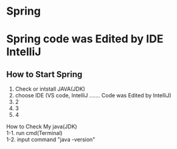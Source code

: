 # Spring
# Spring code was Edited by IDE IntelliJ



<h2> How to Start Spring </h2>

1. Check or intstall JAVA(JDK) <br>
2. choose IDE (VS code, IntelliJ ....... Code was Edited by IntelliJ)
3. 2
4. 3
5. 4


How to Check My java(JDK) <br>
1-1. run cmd(Terminal)  <br>
1-2. input command "java -version" <br>
